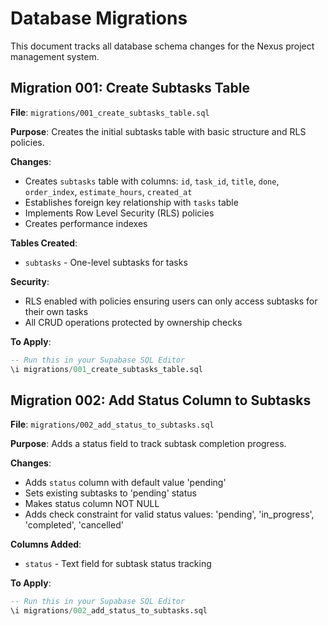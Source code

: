 # Database Migrations

This document tracks all database schema changes for the Nexus project management system.

## Migration 001: Create Subtasks Table

**File**: `migrations/001_create_subtasks_table.sql`

**Purpose**: Creates the initial subtasks table with basic structure and RLS policies.

**Changes**:
- Creates `subtasks` table with columns: `id`, `task_id`, `title`, `done`, `order_index`, `estimate_hours`, `created_at`
- Establishes foreign key relationship with `tasks` table
- Implements Row Level Security (RLS) policies
- Creates performance indexes

**Tables Created**:
- `subtasks` - One-level subtasks for tasks

**Security**:
- RLS enabled with policies ensuring users can only access subtasks for their own tasks
- All CRUD operations protected by ownership checks

**To Apply**:
```sql
-- Run this in your Supabase SQL Editor
\i migrations/001_create_subtasks_table.sql
```

## Migration 002: Add Status Column to Subtasks

**File**: `migrations/002_add_status_to_subtasks.sql`

**Purpose**: Adds a status field to track subtask completion progress.

**Changes**:
- Adds `status` column with default value 'pending'
- Sets existing subtasks to 'pending' status
- Makes status column NOT NULL
- Adds check constraint for valid status values: 'pending', 'in_progress', 'completed', 'cancelled'

**Columns Added**:
- `status` - Text field for subtask status tracking

**To Apply**:
```sql
-- Run this in your Supabase SQL Editor
\i migrations/002_add_status_to_subtasks.sql
```
